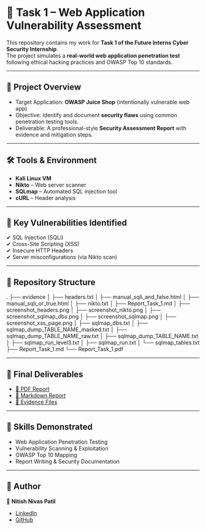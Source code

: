 # 🔐 Task 1 – Web Application Vulnerability Assessment

This repository contains my work for **Task 1 of the Future Interns Cyber Security Internship**.  
The project simulates a **real-world web application penetration test** following ethical hacking practices and OWASP Top 10 standards.

---

## 📌 Project Overview
- Target Application: **OWASP Juice Shop** (intentionally vulnerable web app)
- Objective: Identify and document **security flaws** using common penetration testing tools.
- Deliverable: A professional-style **Security Assessment Report** with evidence and mitigation steps.

---

## 🛠️ Tools & Environment
- **Kali Linux VM**  
- **Nikto** – Web server scanner  
- **SQLmap** – Automated SQL injection tool  
- **cURL** – Header analysis  

---

## 🔎 Key Vulnerabilities Identified
✔ SQL Injection (SQLi)  
✔ Cross-Site Scripting (XSS)  
✔ Insecure HTTP Headers  
✔ Server misconfigurations (via Nikto scan)  

---

## 📂 Repository Structure
.
├── evidence
│   ├── headers.txt
│   ├── manual_sqli_and_false.html
│   ├── manual_sqli_or_true.html
│   ├── nikto.txt
│   ├── Report_Task_1.md
│   ├── screenshot_headers.png
│   ├── screenshot_nikto.png
│   ├── screenshot_sqlmap_dbs.png
│   ├── screenshot_sqlmap.png
│   ├── screenshot_xss_page.png
│   ├── sqlmap_dbs.txt
│   ├── sqlmap_dump_TABLE_NAME_masked.txt
│   ├── sqlmap_dump_TABLE_NAME_raw.txt
│   ├── sqlmap_dump_TABLE_NAME.txt
│   ├── sqlmap_run_level3.txt
│   ├── sqlmap_run.txt
│   └── sqlmap_tables.txt
├── Report_Task_1.md
└── Report_Task_1.pdf


---

## 📑 Final Deliverables
- [📄 PDF Report](./Report_Task_1.pdf)  
- [📝 Markdown Report](./Report_Task_1.md)  
- [📂 Evidence Files](./evidence)  

---

## 🎯 Skills Demonstrated
- Web Application Penetration Testing  
- Vulnerability Scanning & Exploitation  
- OWASP Top 10 Mapping  
- Report Writing & Security Documentation  

---


## 📌 Author
👤 **Nitish Nivas Patil**  
- [LinkedIn](https://www.linkedin.com/in/nitish-patil-np09/)  
- [GitHub](https://github.com/Patil-Nitish)  
